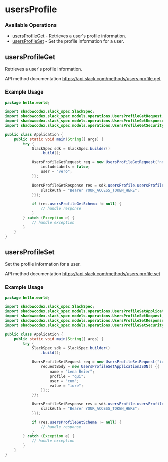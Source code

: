 # usersProfile

### Available Operations

* [usersProfileGet](#usersprofileget) - Retrieves a user's profile information.
* [usersProfileSet](#usersprofileset) - Set the profile information for a user.

## usersProfileGet

Retrieves a user's profile information.

API method documentation
<https://api.slack.com/methods/users.profile.get>

### Example Usage

```java
package hello.world;

import shadowcodex.slack_spec.SlackSpec;
import shadowcodex.slack_spec.models.operations.UsersProfileGetRequest;
import shadowcodex.slack_spec.models.operations.UsersProfileGetResponse;
import shadowcodex.slack_spec.models.operations.UsersProfileGetSecurity;

public class Application {
    public static void main(String[] args) {
        try {
            SlackSpec sdk = SlackSpec.builder()
                .build();

            UsersProfileGetRequest req = new UsersProfileGetRequest("non") {{
                includeLabels = false;
                user = "vero";
            }};            

            UsersProfileGetResponse res = sdk.usersProfile.usersProfileGet(req, new UsersProfileGetSecurity("doloremque") {{
                slackAuth = "Bearer YOUR_ACCESS_TOKEN_HERE";
            }});

            if (res.usersProfileGetSchema != null) {
                // handle response
            }
        } catch (Exception e) {
            // handle exception
        }
    }
}
```

## usersProfileSet

Set the profile information for a user.

API method documentation
<https://api.slack.com/methods/users.profile.set>

### Example Usage

```java
package hello.world;

import shadowcodex.slack_spec.SlackSpec;
import shadowcodex.slack_spec.models.operations.UsersProfileSetApplicationJSON;
import shadowcodex.slack_spec.models.operations.UsersProfileSetRequest;
import shadowcodex.slack_spec.models.operations.UsersProfileSetResponse;
import shadowcodex.slack_spec.models.operations.UsersProfileSetSecurity;

public class Application {
    public static void main(String[] args) {
        try {
            SlackSpec sdk = SlackSpec.builder()
                .build();

            UsersProfileSetRequest req = new UsersProfileSetRequest("iure") {{
                requestBody = new UsersProfileSetApplicationJSON() {{
                    name = "Lena Beier";
                    profile = "qui";
                    user = "cum";
                    value = "iure";
                }};;
            }};            

            UsersProfileSetResponse res = sdk.usersProfile.usersProfileSet(req, new UsersProfileSetSecurity("necessitatibus") {{
                slackAuth = "Bearer YOUR_ACCESS_TOKEN_HERE";
            }});

            if (res.usersProfileSetSchema != null) {
                // handle response
            }
        } catch (Exception e) {
            // handle exception
        }
    }
}
```
